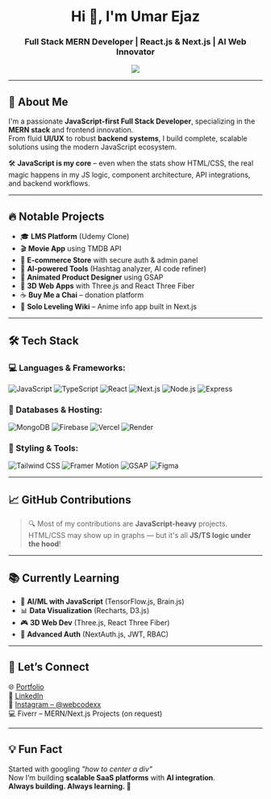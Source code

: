<h1 align="center">Hi 👋, I'm Umar Ejaz</h1>
<h3 align="center">Full Stack MERN Developer | React.js & Next.js | AI Web Innovator</h3>

<p align="center">
  <img src="https://readme-typing-svg.herokuapp.com?font=Fira+Code&pause=1000&color=00BFA6&center=true&vCenter=true&width=435&lines=Full+Stack+MERN+Developer;JavaScript+Specialist;AI+%2B+3D+Web+Explorer" />
</p>

---

## 🚀 About Me

I'm a passionate **JavaScript-first Full Stack Developer**, specializing in the **MERN stack** and frontend innovation.  
From fluid **UI/UX** to robust **backend systems**, I build complete, scalable solutions using the modern JavaScript ecosystem.

🛠️ **JavaScript is my core** – even when the stats show HTML/CSS, the real magic happens in my JS logic, component architecture, API integrations, and backend workflows.

---

## 🔥 Notable Projects

- 🎓 **LMS Platform** (Udemy Clone)
- 🎬 **Movie App** using TMDB API
- 🛒 **E-commerce Store** with secure auth & admin panel
- 🤖 **AI-powered Tools** (Hashtag analyzer, AI code refiner)
- 🎨 **Animated Product Designer** using GSAP
- 🧠 **3D Web Apps** with Three.js and React Three Fiber
- ☕ **Buy Me a Chai** – donation platform
- 🧾 **Solo Leveling Wiki** – Anime info app built in Next.js

---

## 🛠️ Tech Stack

### 💻 Languages & Frameworks:
![JavaScript](https://img.shields.io/badge/-JavaScript-black?style=flat-square&logo=javascript)
![TypeScript](https://img.shields.io/badge/-TypeScript-3178C6?style=flat-square&logo=typescript)
![React](https://img.shields.io/badge/-React-61DAFB?style=flat-square&logo=react)
![Next.js](https://img.shields.io/badge/-Next.js-black?style=flat-square&logo=next.js)
![Node.js](https://img.shields.io/badge/-Node.js-339933?style=flat-square&logo=node.js)
![Express](https://img.shields.io/badge/-Express-black?style=flat-square&logo=express)

### 🧠 Databases & Hosting:
![MongoDB](https://img.shields.io/badge/-MongoDB-47A248?style=flat-square&logo=mongodb)
![Firebase](https://img.shields.io/badge/-Firebase-FFCA28?style=flat-square&logo=firebase)
![Vercel](https://img.shields.io/badge/-Vercel-black?style=flat-square&logo=vercel)
![Render](https://img.shields.io/badge/-Render-46E3B7?style=flat-square&logo=render)

### 🎨 Styling & Tools:
![Tailwind CSS](https://img.shields.io/badge/-Tailwind%20CSS-38B2AC?style=flat-square&logo=tailwind-css)
![Framer Motion](https://img.shields.io/badge/-Framer%20Motion-black?style=flat-square&logo=framer)
![GSAP](https://img.shields.io/badge/-GSAP-88CE02?style=flat-square&logo=greensock)
![Figma](https://img.shields.io/badge/-Figma-F24E1E?style=flat-square&logo=figma)

---

## 📈 GitHub Contributions

> 🔍 Most of my contributions are **JavaScript-heavy** projects.  
> HTML/CSS may show up in graphs — but it's all **JS/TS logic under the hood**!

---

## 📚 Currently Learning

- 🧠 **AI/ML with JavaScript** (TensorFlow.js, Brain.js)
- 📊 **Data Visualization** (Recharts, D3.js)
- 🎮 **3D Web Dev** (Three.js, React Three Fiber)
- 🔐 **Advanced Auth** (NextAuth.js, JWT, RBAC)

---

## 📣 Let’s Connect

🌐 [Portfolio](https://umarmernstack.vercel.app/)  
💼 [LinkedIn](https://www.linkedin.com/in/umar-ejaz-dev)  
📸 [Instagram – @webcodexx](https://www.instagram.com/webcodexx)  
💻 Fiverr – MERN/Next.js Projects (on request)

---

## 💡 Fun Fact

Started with googling _"how to center a div"_  
Now I’m building **scalable SaaS platforms** with **AI integration**.  
**Always building. Always learning. 🚀**
